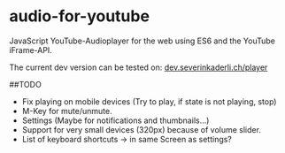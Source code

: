 # audio-for-youtube
JavaScript YouTube-Audioplayer for the web using ES6 and the YouTube iFrame-API.

The current dev version can be tested on: 
[dev.severinkaderli.ch/player](https://dev.severinkaderli.ch/player)

##TODO
* Fix playing on mobile devices (Try to play, if state is not playing, stop)
* M-Key for mute/unmute.
* Settings (Maybe for notifications and thumbnails...)
* Support for very small devices (320px) because of volume slider.
* List of keyboard shortcuts -> in same Screen as settings?
